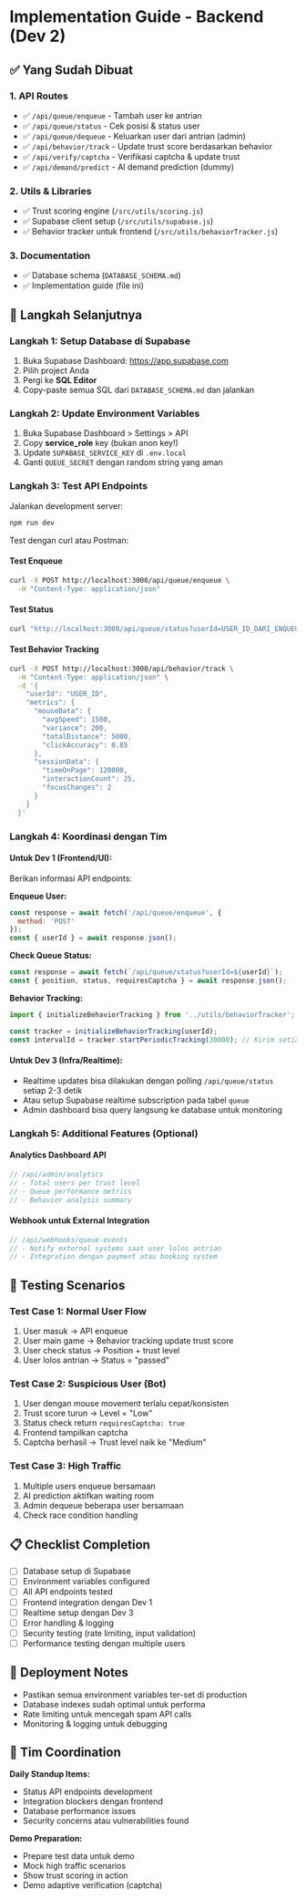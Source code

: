 # Implementation Guide - Backend (Dev 2)

## ✅ Yang Sudah Dibuat

### 1. API Routes
- ✅ `/api/queue/enqueue` - Tambah user ke antrian
- ✅ `/api/queue/status` - Cek posisi & status user  
- ✅ `/api/queue/dequeue` - Keluarkan user dari antrian (admin)
- ✅ `/api/behavior/track` - Update trust score berdasarkan behavior
- ✅ `/api/verify/captcha` - Verifikasi captcha & update trust
- ✅ `/api/demand/predict` - AI demand prediction (dummy)

### 2. Utils & Libraries
- ✅ Trust scoring engine (`/src/utils/scoring.js`)
- ✅ Supabase client setup (`/src/utils/supabase.js`)
- ✅ Behavior tracker untuk frontend (`/src/utils/behaviorTracker.js`)

### 3. Documentation
- ✅ Database schema (`DATABASE_SCHEMA.md`)
- ✅ Implementation guide (file ini)

## 🔄 Langkah Selanjutnya

### Langkah 1: Setup Database di Supabase
1. Buka Supabase Dashboard: https://app.supabase.com
2. Pilih project Anda
3. Pergi ke **SQL Editor**
4. Copy-paste semua SQL dari `DATABASE_SCHEMA.md` dan jalankan

### Langkah 2: Update Environment Variables
1. Buka Supabase Dashboard > Settings > API
2. Copy **service_role** key (bukan anon key!)
3. Update `SUPABASE_SERVICE_KEY` di `.env.local`
4. Ganti `QUEUE_SECRET` dengan random string yang aman

### Langkah 3: Test API Endpoints
Jalankan development server:
```bash
npm run dev
```

Test dengan curl atau Postman:

#### Test Enqueue
```bash
curl -X POST http://localhost:3000/api/queue/enqueue \
  -H "Content-Type: application/json"
```

#### Test Status  
```bash
curl "http://localhost:3000/api/queue/status?userId=USER_ID_DARI_ENQUEUE"
```

#### Test Behavior Tracking
```bash
curl -X POST http://localhost:3000/api/behavior/track \
  -H "Content-Type: application/json" \
  -d '{
    "userId": "USER_ID",
    "metrics": {
      "mouseData": {
        "avgSpeed": 1500,
        "variance": 200,
        "totalDistance": 5000,
        "clickAccuracy": 0.85
      },
      "sessionData": {
        "timeOnPage": 120000,
        "interactionCount": 25,
        "focusChanges": 2
      }
    }
  }'
```

### Langkah 4: Koordinasi dengan Tim

#### Untuk Dev 1 (Frontend/UI):
Berikan informasi API endpoints:

**Enqueue User:**
```javascript
const response = await fetch('/api/queue/enqueue', {
  method: 'POST'
});
const { userId } = await response.json();
```

**Check Queue Status:**
```javascript
const response = await fetch(`/api/queue/status?userId=${userId}`);
const { position, status, requiresCaptcha } = await response.json();
```

**Behavior Tracking:**
```javascript
import { initializeBehaviorTracking } from '../utils/behaviorTracker';

const tracker = initializeBehaviorTracking(userId);
const intervalId = tracker.startPeriodicTracking(30000); // Kirim setiap 30 detik
```

#### Untuk Dev 3 (Infra/Realtime):
- Realtime updates bisa dilakukan dengan polling `/api/queue/status` setiap 2-3 detik
- Atau setup Supabase realtime subscription pada tabel `queue`
- Admin dashboard bisa query langsung ke database untuk monitoring

### Langkah 5: Additional Features (Optional)

#### Analytics Dashboard API
```javascript
// /api/admin/analytics
// - Total users per trust level
// - Queue performance metrics  
// - Behavior analysis summary
```

#### Webhook untuk External Integration
```javascript
// /api/webhooks/queue-events
// - Notify external systems saat user lolos antrian
// - Integration dengan payment atau booking system
```

## 🔧 Testing Scenarios

### Test Case 1: Normal User Flow
1. User masuk → API enqueue
2. User main game → Behavior tracking update trust score
3. User check status → Position + trust level
4. User lolos antrian → Status = "passed"

### Test Case 2: Suspicious User (Bot)
1. User dengan mouse movement terlalu cepat/konsisten
2. Trust score turun → Level = "Low"
3. Status check return `requiresCaptcha: true`
4. Frontend tampilkan captcha
5. Captcha berhasil → Trust level naik ke "Medium"

### Test Case 3: High Traffic
1. Multiple users enqueue bersamaan
2. AI prediction aktifkan waiting room
3. Admin dequeue beberapa user bersamaan
4. Check race condition handling

## 📋 Checklist Completion

- [ ] Database setup di Supabase
- [ ] Environment variables configured  
- [ ] All API endpoints tested
- [ ] Frontend integration dengan Dev 1
- [ ] Realtime setup dengan Dev 3
- [ ] Error handling & logging
- [ ] Security testing (rate limiting, input validation)
- [ ] Performance testing dengan multiple users

## 🚀 Deployment Notes

- Pastikan semua environment variables ter-set di production
- Database indexes sudah optimal untuk performa
- Rate limiting untuk mencegah spam API calls
- Monitoring & logging untuk debugging

## 🤝 Tim Coordination

**Daily Standup Items:**
- Status API endpoints development
- Integration blockers dengan frontend
- Database performance issues
- Security concerns atau vulnerabilities found

**Demo Preparation:**
- Prepare test data untuk demo
- Mock high traffic scenarios
- Show trust scoring in action
- Demo adaptive verification (captcha)
